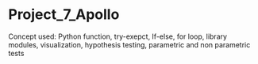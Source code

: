 # Project_7_Apollo
Concept used: Python function, try-exepct, If-else, for loop, library modules, visualization, hypothesis testing, parametric and non parametric tests
